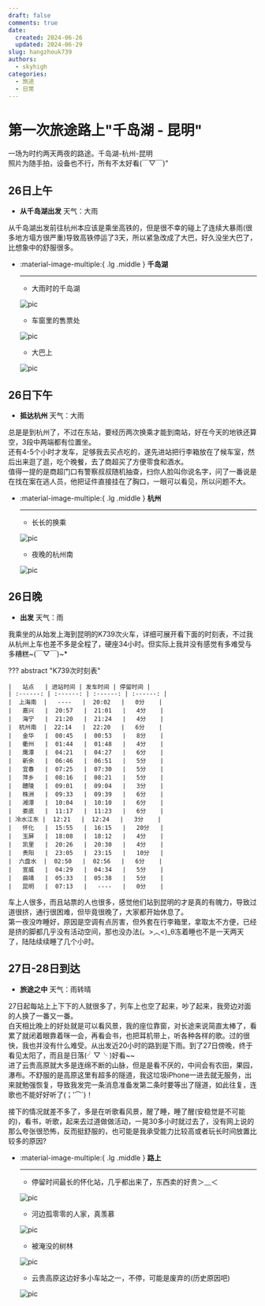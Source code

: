 ```yaml
---
draft: false
comments: true
date:
  created: 2024-06-26
  updated: 2024-06-29
slug: hangzhouk739
authors:
  - skyhigh
categories:
  - 旅途
  - 日常
---
```


# **第一次旅途路上"千岛湖 - 昆明"**

一场为时约两天两夜的路途。千岛湖-杭州-昆明  
照片为随手拍，设备也不行，所有不太好看(￣▽￣)"

<!-- uptoc -->

## **26日上午**

- **从千岛湖出发** 天气：大雨

从千岛湖出发前往杭州本应该是乘坐高铁的，但是很不幸的碰上了连续大暴雨(很多地方塌方很严重)导致高铁停运了3天，所以紧急改成了大巴，好久没坐大巴了，比想象中的舒服很多。

<div class="grid cards" markdown>

-   :material-image-multiple:{ .lg .middle } **千岛湖**

    ---
    - 大雨时的千岛湖
    
    ![pic](https://mypic.skyhigh.moe/blog/hk739/03qdh.JPG)

    - 车窗里的售票处
    
    ![pic](https://mypic.skyhigh.moe/blog/hk739/01qdh.JPG)
    
    - 大巴上
    
    ![pic](https://mypic.skyhigh.moe/blog/hk739/02qdh.JPG)

</div>


## **26日下午**

- **抵达杭州** 天气：大雨

总是是到杭州了，不过在东站，要经历两次换乘才能到南站，好在今天的地铁还算空，3段中两端都有位置坐。  
还有4-5个小时才发车，足够我去买点吃的，遂先进站把行李箱放在了候车室，然后出来逛了逛，吃个晚餐，去了商超买了方便零食和酒水。  
值得一提的是商超门口有警察叔叔随机抽查，扫你人脸叫你说名字，问了一番说是在找在案在逃人员，他把证件直接挂在了胸口，一眼可以看见，所以问题不大。

<div class="grid cards" markdown>

-   :material-image-multiple:{ .lg .middle } **杭州**
    
    ---
    - 长长的换乘
    
    ![pic](https://mypic.skyhigh.moe/blog/hk739/07hz.JPG)
    
    - 夜晚的杭州南

    ![pic](https://mypic.skyhigh.moe/blog/hk739/06hzn.JPG)

</div>


## **26日晚**

- **出发** 天气：雨

我乘坐的从始发上海到昆明的K739次火车，详细可展开看下面的时刻表，不过我从杭州上车也差不多是全程了，硬座34小时。但实际上我并没有感觉有多难受与多糟糕~(￣▽￣)~*  

??? abstract "K739次时刻表"

    |   站点   | 进站时间 | 发车时间 | 停留时间 |
    | :------: | :------: | :------: | :------: |
    |  上海南  |   ----   |  20:02   |   0分    |
    |   嘉兴   |  20:57   |  21:01   |   4分    |
    |   海宁   |  21:20   |  21:24   |   4分    |
    |  杭州南  |  22:14   |  22:20   |   6分    |
    |   金华   |  00:45   |  00:53   |   8分    |
    |   衢州   |  01:44   |  01:48   |   4分    |
    |   鹰潭   |  04:21   |  04:27   |   6分    |
    |   新余   |  06:46   |  06:51   |   5分    |
    |   宜春   |  07:25   |  07:30   |   5分    |
    |   萍乡   |  08:16   |  08:21   |   5分    |
    |   醴陵   |  09:01   |  09:04   |   3分    |
    |   株洲   |  09:33   |  09:39   |   6分    |
    |   湘潭   |  10:04   |  10:10   |   6分    |
    |   娄底   |  11:17   |  11:23   |   6分    |
    | 冷水江东 |  12:21   |  12:24   |   3分    |
    |   怀化   |  15:55   |  16:15   |   20分   |
    |   玉屏   |  18:08   |  18:12   |   4分    |
    |   凯里   |  20:26   |  20:30   |   4分    |
    |   贵阳   |  23:05   |  23:15   |   10分   |
    |  六盘水  |  02:50   |  02:56   |   6分    |
    |   宣威   |  04:29   |  04:34   |   5分    |
    |   曲靖   |  05:33   |  05:38   |   5分    |
    |   昆明   |  07:13   |   ----   |   0分    |


车上人很多，而且站票的人也很多，感觉他们站到昆明的才是真的有魄力，导致过道很挤，通行很困难，但毕竟很晚了，大家都开始休息了。  
第一夜没咋睡好，原因是空调有点厉害，但外套在行李箱里，拿取太不方便，已经是挤的脚都几乎没有活动空间，那也没办法(。>︿<)_θ冻着睡也不是一天两天了，陆陆续续睡了几个小时。

## **27日-28日到达**

- **旅途之中** 天气：雨转晴

27日起每站上上下下的人就很多了，列车上也空了起来，吵了起来，我旁边对面的人换了一番又一番。  
白天相比晚上的好处就是可以看风景，我的座位靠窗，对长途来说简直太棒了，看累了就闭着眼靠着咪一会，再看会书，也把耳机带上，听各种各样的歌。过的很快，我也并没有什么难受。从出发近20小时的路到是下雨。到了27日傍晚，终于看见太阳了，而且是日落(╯▽╰ )好看~~  
进了云贵高原就大多是连绵不断的山脉，但是是看不厌的，中间会有农田，果园，瀑布。不舒服的是高原这里有超多的隧道，我这垃圾iPhone一进去就无服务，出来就勉强恢复，导致我发完一条消息准备发第二条时要等出了隧道，如此往复，连歌也不能好好听了(；′⌒`)！  

接下的情况就差不多了，多是在听歌看风景，醒了睡，睡了醒(安稳觉是不可能的)，看书，听歌，起来去过道做做活动，一晃30多小时就过去了，没有网上说的那么夸张很恐怖，反而挺舒服的，也可能是我承受能力比较高或者玩长时间放置比较多的原因?

<div class="grid cards" markdown>

-   :material-image-multiple:{ .lg .middle } **路上**
    
    ---
    - 停留时间最长的怀化站，几乎都出来了，东西卖的好贵＞﹏＜
    
    ![pic](https://mypic.skyhigh.moe/blog/hk739/09hh.JPG)

    - 河边孤零零的人家，真羡慕

    ![pic](https://mypic.skyhigh.moe/blog/hk739/10.JPG)

    - 被淹没的树林

    ![pic](https://mypic.skyhigh.moe/blog/hk739/08-1.JPG)

    - 云贵高原这边好多小车站之一，不停，可能是废弃的(历史原因吧)

    ![pic](https://mypic.skyhigh.moe/blog/hk739/11.JPG)


</div>




